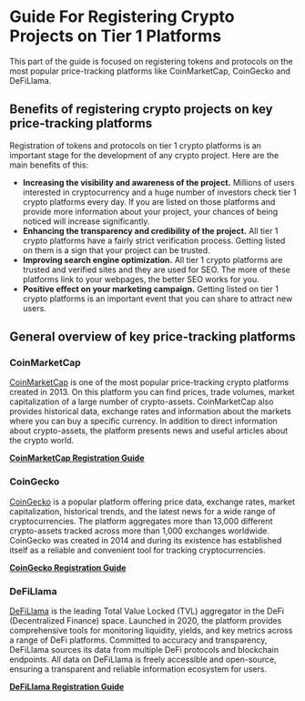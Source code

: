 # Guide For Registering Crypto Projects on Tier 1  Platforms

This part of the guide is focused on registering tokens and protocols on the most popular price-tracking platforms like CoinMarketCap, CoinGecko and DeFiLlama.

## Benefits of registering crypto projects on key price-tracking platforms

Registration of tokens and protocols on tier 1 crypto platforms is an important stage for the development of any crypto project. Here are the main benefits of this:

- **Increasing the visibility and awareness of the project.** Millions of users interested in cryptocurrency and a huge number of investors check tier 1 crypto platforms every day. If you are listed on those platforms and provide more information about your project, your chances of being noticed will increase significantly.
- **Enhancing the transparency and credibility of the project.** All tier 1 crypto platforms have a fairly strict verification process. Getting listed on them is a sign that your project can be trusted.
- **Improving search engine optimization.** All tier 1 crypto platforms are trusted and verified sites and they are used for SEO. The more of these platforms link to your webpages, the better SEO works for you.
- **Positive effect on your marketing campaign.** Getting listed on tier 1 crypto platforms is an important event that you can share to attract new users.

## General overview of key price-tracking platforms

### CoinMarketCap

[CoinMarketCap](https://coinmarketcap.com/) is one of the most popular price-tracking crypto platforms created in 2013. On this platform you can find prices, trade volumes, market capitalization of a large number of crypto-assets. CoinMarketCap also provides historical data, exchange rates and information about the markets where you can buy a specific currency. In addition to direct information about crypto-assets, the platform presents news and useful articles about the crypto world.

**[CoinMarketCap Registration Guide](./coin-market-cap/README.md)**

### CoinGecko

[CoinGecko](https://www.coingecko.com/) is a popular platform offering price data, exchange rates, market capitalization, historical trends, and the latest news for a wide range of cryptocurrencies. The platform aggregates more than 13,000 different crypto-assets tracked across more than 1,000 exchanges worldwide. CoinGecko was created in 2014 and during its existence has established itself as a reliable and convenient tool for tracking cryptocurrencies. 

**[CoinGecko Registration Guide](./RegisterOnCoinGecko.md)**

### DeFiLlama

[DeFiLlama](https://defillama.com/) is the leading Total Value Locked (TVL) aggregator in the DeFi (Decentralized Finance) space. Launched in 2020, the platform provides comprehensive tools for monitoring liquidity, yields, and key metrics across a range of DeFi platforms. Committed to accuracy and transparency, DeFiLlama sources its data from multiple DeFi protocols and blockchain endpoints. All data on DeFiLlama is freely accessible and open-source, ensuring a transparent and reliable information ecosystem for users.

**[DeFiLlama Registration Guide](./defillama/README.md)**
